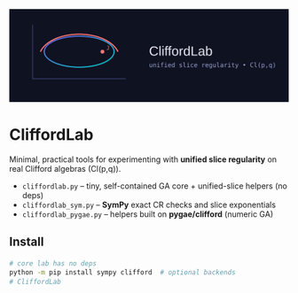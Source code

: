 
 <img src="./cliffordlab.svg" width="750" alt="CliffordLab logo" />


# CliffordLab

Minimal, practical tools for experimenting with **unified slice regularity** on real Clifford algebras \(Cl(p,q)\).

- `cliffordlab.py` – tiny, self-contained GA core + unified-slice helpers (no deps)
- `cliffordlab_sym.py` – **SymPy** exact CR checks and slice exponentials
- `cliffordlab_pygae.py` – helpers built on **pygae/clifford** (numeric GA)


## Install

```bash
# core lab has no deps
python -m pip install sympy clifford  # optional backends
# CliffordLab
